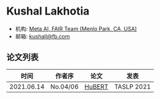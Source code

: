 # Kushal Lakhotia

- 机构: [Meta AI, FAIR Team (Menlo Park, CA, USA)](../Institutions/Meta.AI.md)
- 邮箱: kushall@fb.com

## 论文列表

| 时间 | 作者序 | 论文 | 发表 |
|:-:|:-:|---|---|
| 2021.06.14 | No.04/06 | [HuBERT](../Models/Speech_Representaion/2021.06.14_HuBERT.md) | TASLP 2021 |